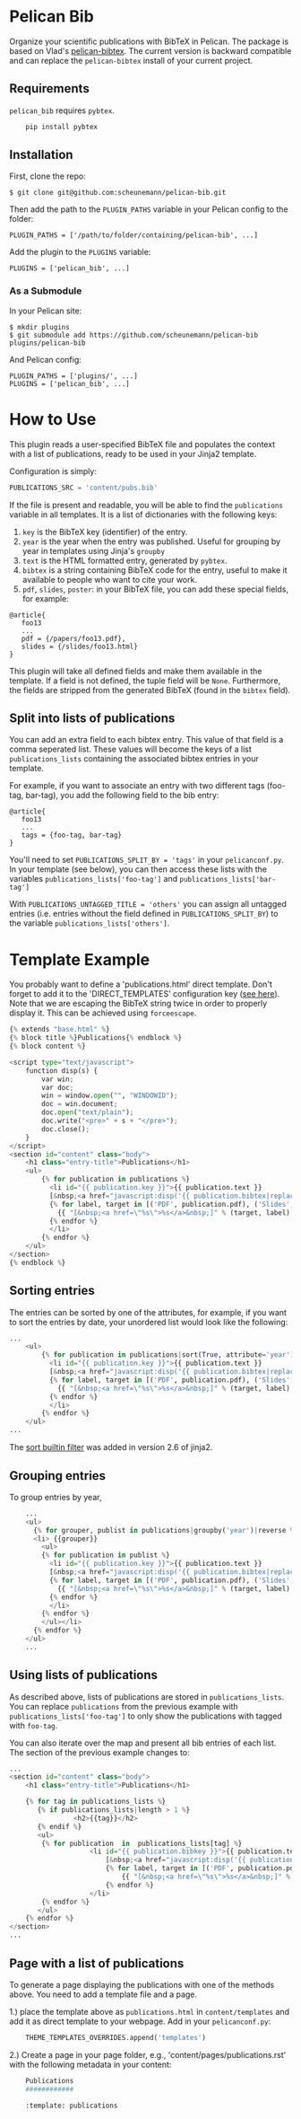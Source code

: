 Pelican Bib
===========

Organize your scientific publications with BibTeX in Pelican. The package is based on Vlad's [pelican-bibtex](https://github.com/vene/pelican-bibtex). The current version is backward compatible and can replace the `pelican-bibtex` install of your current project.

## Requirements

`pelican_bib` requires `pybtex`.

```bash
    pip install pybtex
```

## Installation

First, clone the repo:

    $ git clone git@github.com:scheunemann/pelican-bib.git

Then add the path to the `PLUGIN_PATHS` variable in your Pelican config to the folder:

    PLUGIN_PATHS = ['/path/to/folder/containing/pelican-bib', ...]

Add the plugin to the `PLUGINS` variable:

    PLUGINS = ['pelican_bib', ...]

### As a Submodule

In your Pelican site:

    $ mkdir plugins
    $ git submodule add https://github.com/scheunemann/pelican-bib plugins/pelican-bib

And Pelican config:

    PLUGIN_PATHS = ['plugins/', ...]
    PLUGINS = ['pelican_bib', ...]
    
How to Use
==========

This plugin reads a user-specified BibTeX file and populates the context with
a list of publications, ready to be used in your Jinja2 template.

Configuration is simply:

```python
PUBLICATIONS_SRC = 'content/pubs.bib'
```

If the file is present and readable, you will be able to find the `publications`
variable in all templates.  It is a list of dictionaries with the following keys:

1. `key` is the BibTeX key (identifier) of the entry.
2. `year` is the year when the entry was published.  Useful for grouping by year in templates using Jinja's `groupby`
3. `text` is the HTML formatted entry, generated by `pybtex`.
4. `bibtex` is a string containing BibTeX code for the entry, useful to make it
available to people who want to cite your work.
5. `pdf`, `slides`, `poster`: in your BibTeX file, you can add these special fields,
for example:
```
@article{
   foo13
   ...
   pdf = {/papers/foo13.pdf},
   slides = {/slides/foo13.html}
}
```
This plugin will take all defined fields and make them available in the template.
If a field is not defined, the tuple field will be `None`.  Furthermore, the
fields are stripped from the generated BibTeX (found in the `bibtex` field).

Split into lists of publications
--------------------------------

You can add an extra field to each bibtex entry. This value of that field is a comma seperated list.
These values will become the keys of a list `publications_lists` containing the associated bibtex entries in your template.

For example, if you want to associate an entry with two different tags (foo-tag, bar-tag), 
you add the following field to the bib entry:

```
@article{
   foo13
   ...
   tags = {foo-tag, bar-tag}
}
```

You'll need to set `PUBLICATIONS_SPLIT_BY = 'tags'` in your `pelicanconf.py`. In your template 
(see below), you can then access these lists with the variables `publications_lists['foo-tag']` 
and `publications_lists['bar-tag']`

With `PUBLICATIONS_UNTAGGED_TITLE = 'others'` you can assign all untagged entries (i.e. entries without 
the field defined in `PUBLICATIONS_SPLIT_BY`) to the variable `publications_lists['others']`.

Template Example
================

You probably want to define a 'publications.html' direct template.  Don't forget
to add it to the 'DIRECT\_TEMPLATES' configuration key ([see here](http://docs.getpelican.com/en/stable/settings.html)). 
Note that we are escaping the BibTeX string twice in order to properly display it. 
This can be achieved using `forceescape`.

```python
{% extends "base.html" %}
{% block title %}Publications{% endblock %}
{% block content %}

<script type="text/javascript">
    function disp(s) {
        var win;
        var doc;
        win = window.open("", "WINDOWID");
        doc = win.document;
        doc.open("text/plain");
        doc.write("<pre>" + s + "</pre>");
        doc.close();
    }
</script>
<section id="content" class="body">
    <h1 class="entry-title">Publications</h1>
    <ul>
        {% for publication in publications %}
          <li id="{{ publication.key }}">{{ publication.text }}
          [&nbsp;<a href="javascript:disp('{{ publication.bibtex|replace('\n', '\\n')|escape|forceescape }}');">Bibtex</a>&nbsp;]
          {% for label, target in [('PDF', publication.pdf), ('Slides', publication.slides), ('Poster', publication.poster)] %}
            {{ "[&nbsp;<a href=\"%s\">%s</a>&nbsp;]" % (target, label) if target }}
          {% endfor %}
          </li>
        {% endfor %}
    </ul>
</section>
{% endblock %}
```


Sorting entries
---------------
The entries can be sorted by one of the attributes, for example, if you want to sort the entries by date, your unordered list would look like the following:

```python
...
    <ul>
        {% for publication in publications|sort(True, attribute='year') %}
          <li id="{{ publication.key }}">{{ publication.text }}
          [&nbsp;<a href="javascript:disp('{{ publication.bibtex|replace('\n', '\\n')|escape|forceescape }}');">Bibtex</a>&nbsp;]
          {% for label, target in [('PDF', publication.pdf), ('Slides', publication.slides), ('Poster', publication.poster)] %}
            {{ "[&nbsp;<a href=\"%s\">%s</a>&nbsp;]" % (target, label) if target }}
          {% endfor %}
          </li>
        {% endfor %}
    </ul>
...
```

The [sort builtin filter](http://jinja.pocoo.org/docs/2.10/templates/#sort) was added in version 2.6 of jinja2. 

Grouping entries
----------------

To group entries by year,

```python
    ...
    <ul>
      {% for grouper, publist in publications|groupby('year')|reverse %}
      <li> {{grouper}}
        <ul>
        {% for publication in publist %}
          <li id="{{ publication.key }}">{{ publication.text }}
          [&nbsp;<a href="javascript:disp('{{ publication.bibtex|replace('\n', '\\n')|escape|forceescape }}');">Bibtex</a>&nbsp;]
          {% for label, target in [('PDF', publication.pdf), ('Slides', publication.slides), ('Poster', publication.poster)] %}
            {{ "[&nbsp;<a href=\"%s\">%s</a>&nbsp;]" % (target, label) if target }}
          {% endfor %}
          </li>
        {% endfor %}
        </ul></li>
      {% endfor %}
    </ul>
    ...
```

Using lists of publications
---------------------------

As described above, lists of publications are stored in `publications_lists`.
You can replace `publications` from the previous example with `publications_lists['foo-tag']` to only show the publications with tagged with `foo-tag`. 

You can also iterate over the map and present all bib entries of each list. 
The section of the previous example changes to:

```python
...
<section id="content" class="body">
    <h1 class="entry-title">Publications</h1>

	{% for tag in publications_lists %}
	   {% if publications_lists|length > 1 %}
        		<h2>{{tag}}</h2>
	   {% endif %}
	   <ul>
	    {% for publication  in  publications_lists[tag] %}
                    <li id="{{ publication.bibkey }}">{{ publication.text }}
                        [&nbsp;<a href="javascript:disp('{{ publication.bibtex|replace('\n', '\\n')|escape|forceescape }}');">Bibtex</a>&nbsp;]
                        {% for label, target in [('PDF', publication.pdf), ('Slides', publication.slides), ('Poster', publication.poster)] %}
                            {{ "[&nbsp;<a href=\"%s\">%s</a>&nbsp;]" % (target, label) if target }}
                        {% endfor %}
                    </li>
	    {% endfor %}
	   </ul>
	{% endfor %}
</section>
...
```

Page with a list of publications
--------------------------------------------

To generate a page displaying the publications with one of the methods above. You need to add a template file and a page.

1.) place the template above as `publications.html` in `content/templates` and add it as direct template to your webpage. Add in your `pelicanconf.py`:

```python
    THEME_TEMPLATES_OVERRIDES.append('templates')
```

2.) Create a page in your page folder, e.g., 'content/pages/publications.rst' with the following metadata in your content:

```python
    Publications
    ############
    
    :template: publications
```